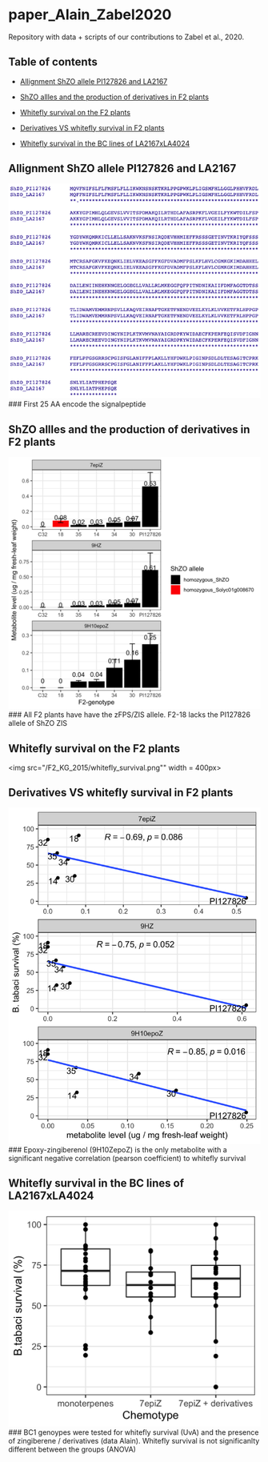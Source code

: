 # paper_Alain_Zabel2020

Repository with data + scripts of our contributions to Zabel et al., 2020.

## Table of contents

* [Allignment ShZO allele PI127826 and LA2167](#allignement)

* [ShZO allles and the production of derivatives in F2 plants](#ShZO-alleles-and-derivatives)

* [Whitefly survival on the F2 plants](#WF-survival-F2-plants)

* [Derivatives VS whitefly survival in F2 plants](#Zingiberene-vs-wf-survival)

* [Whitefly survival in the BC lines of LA2167xLA4024](#wf-survival-BC1-lines)

## Allignment ShZO allele PI127826 and LA2167
<img src="/PI127826_vs_LA2167/ShZO_allignement_PI127826_LA2167.png" width = 600px>
### First 25 AA encode the signalpeptide


## ShZO allles and the production of derivatives in F2 plants
<img src="/F2_KG_2015/metabolites_and_ShZO_alleles.png" width = 600px>
### All F2 plants have have the zFPS/ZIS allele. F2-18 lacks the PI127826 allele of ShZO ZIS 

## Whitefly survival on the F2 plants
<img src="/F2_KG_2015/whitefly_survival.png"" width = 400px>

## Derivatives VS whitefly survival in F2 plants
<img src="/F2_KG_2015/metabolites_vs_wf_survival.png" width = 600px>
### Epoxy-zingiberenol (9H10ZepoZ) is the only metabolite with a significant negative correlation (pearson coefficient) to whitefly survival

## Whitefly survival in the BC lines of LA2167xLA4024 
<img src="/BC1_Alain/wf_survival_per_chemotype.png" width = 600px>
### BC1 genoypes were tested for whitefly survival (UvA) and the presence of zingiberene / derivatives (data Alain). Whitefly survival is not significanlty different between the groups (ANOVA)


